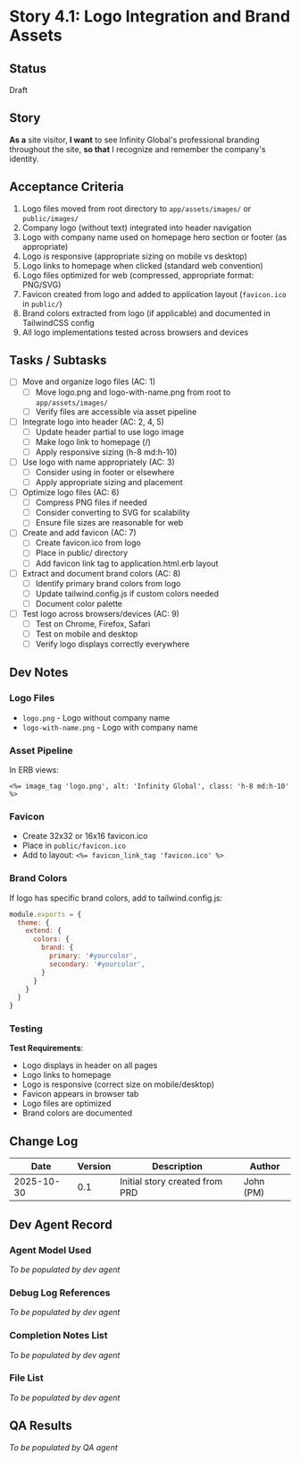 # Story 4.1: Logo Integration and Brand Assets

## Status
Draft

## Story

**As a** site visitor,
**I want** to see Infinity Global's professional branding throughout the site,
**so that** I recognize and remember the company's identity.

## Acceptance Criteria

1. Logo files moved from root directory to `app/assets/images/` or `public/images/`
2. Company logo (without text) integrated into header navigation
3. Logo with company name used on homepage hero section or footer (as appropriate)
4. Logo is responsive (appropriate sizing on mobile vs desktop)
5. Logo links to homepage when clicked (standard web convention)
6. Logo files optimized for web (compressed, appropriate format: PNG/SVG)
7. Favicon created from logo and added to application layout (`favicon.ico` in `public/`)
8. Brand colors extracted from logo (if applicable) and documented in TailwindCSS config
9. All logo implementations tested across browsers and devices

## Tasks / Subtasks

- [ ] Move and organize logo files (AC: 1)
  - [ ] Move logo.png and logo-with-name.png from root to `app/assets/images/`
  - [ ] Verify files are accessible via asset pipeline
- [ ] Integrate logo into header (AC: 2, 4, 5)
  - [ ] Update header partial to use logo image
  - [ ] Make logo link to homepage (/)
  - [ ] Apply responsive sizing (h-8 md:h-10)
- [ ] Use logo with name appropriately (AC: 3)
  - [ ] Consider using in footer or elsewhere
  - [ ] Apply appropriate sizing and placement
- [ ] Optimize logo files (AC: 6)
  - [ ] Compress PNG files if needed
  - [ ] Consider converting to SVG for scalability
  - [ ] Ensure file sizes are reasonable for web
- [ ] Create and add favicon (AC: 7)
  - [ ] Create favicon.ico from logo
  - [ ] Place in public/ directory
  - [ ] Add favicon link tag to application.html.erb layout
- [ ] Extract and document brand colors (AC: 8)
  - [ ] Identify primary brand colors from logo
  - [ ] Update tailwind.config.js if custom colors needed
  - [ ] Document color palette
- [ ] Test logo across browsers/devices (AC: 9)
  - [ ] Test on Chrome, Firefox, Safari
  - [ ] Test on mobile and desktop
  - [ ] Verify logo displays correctly everywhere

## Dev Notes

### Logo Files
- `logo.png` - Logo without company name
- `logo-with-name.png` - Logo with company name

### Asset Pipeline
In ERB views:
```erb
<%= image_tag 'logo.png', alt: 'Infinity Global', class: 'h-8 md:h-10' %>
```

### Favicon
- Create 32x32 or 16x16 favicon.ico
- Place in `public/favicon.ico`
- Add to layout: `<%= favicon_link_tag 'favicon.ico' %>`

### Brand Colors
If logo has specific brand colors, add to tailwind.config.js:
```js
module.exports = {
  theme: {
    extend: {
      colors: {
        brand: {
          primary: '#yourcolor',
          secondary: '#yourcolor',
        }
      }
    }
  }
}
```

### Testing

**Test Requirements**:
- Logo displays in header on all pages
- Logo links to homepage
- Logo is responsive (correct size on mobile/desktop)
- Favicon appears in browser tab
- Logo files are optimized
- Brand colors are documented

## Change Log

| Date | Version | Description | Author |
|------|---------|-------------|--------|
| 2025-10-30 | 0.1 | Initial story created from PRD | John (PM) |

## Dev Agent Record

### Agent Model Used
_To be populated by dev agent_

### Debug Log References
_To be populated by dev agent_

### Completion Notes List
_To be populated by dev agent_

### File List
_To be populated by dev agent_

## QA Results
_To be populated by QA agent_
